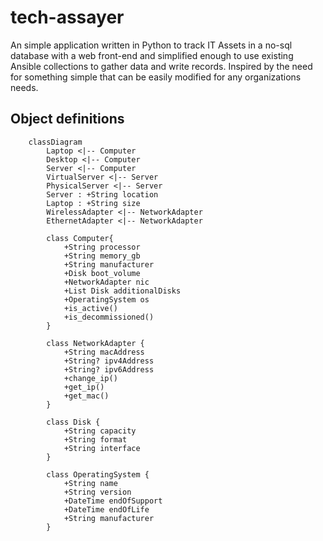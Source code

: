 # tech-assayer

An simple application written in Python to track IT Assets in a no-sql database with a web front-end and simplified enough to use existing Ansible collections to gather data and write records.  Inspired by the need for something simple that can be easily modified for any organizations needs.

## Object definitions

```mermaid
    classDiagram
        Laptop <|-- Computer
        Desktop <|-- Computer
        Server <|-- Computer
        VirtualServer <|-- Server
        PhysicalServer <|-- Server
        Server : +String location
        Laptop : +String size
        WirelessAdapter <|-- NetworkAdapter
        EthernetAdapter <|-- NetworkAdapter
        
        class Computer{
            +String processor
            +String memory_gb
            +String manufacturer
            +Disk boot_volume
            +NetworkAdapter nic
            +List Disk additionalDisks
            +OperatingSystem os
            +is_active()
            +is_decommissioned()
        }

        class NetworkAdapter {
            +String macAddress
            +String? ipv4Address
            +String? ipv6Address
            +change_ip()
            +get_ip()
            +get_mac()
        }

        class Disk {
            +String capacity
            +String format
            +String interface
        }

        class OperatingSystem {
            +String name
            +String version
            +DateTime endOfSupport
            +DateTime endOfLife
            +String manufacturer
        }
```

